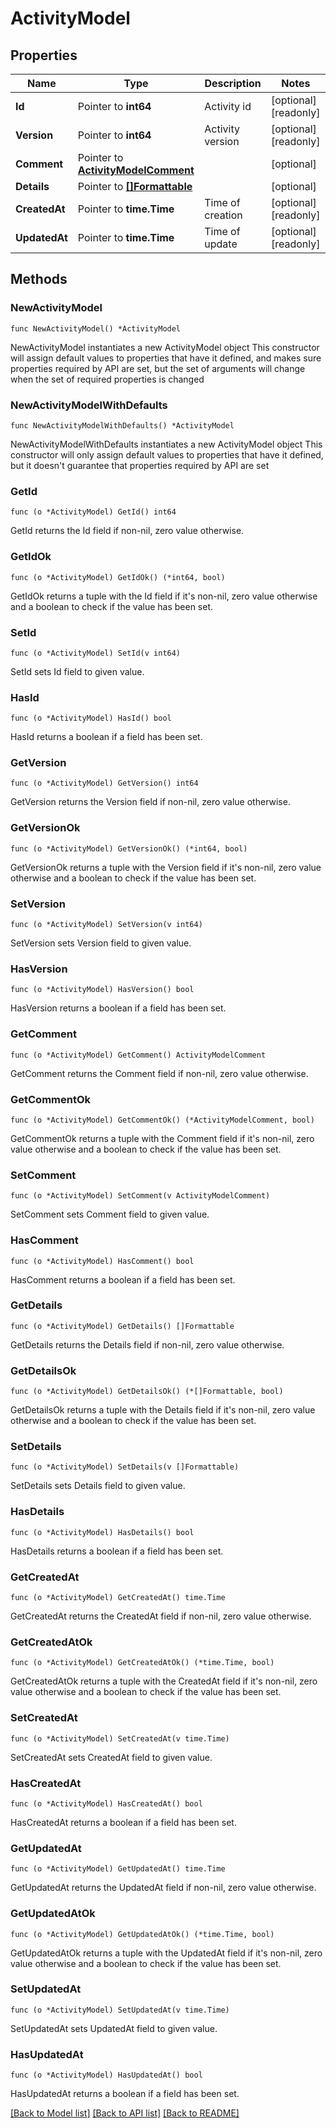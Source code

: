 # ActivityModel

## Properties

Name | Type | Description | Notes
------------ | ------------- | ------------- | -------------
**Id** | Pointer to **int64** | Activity id | [optional] [readonly] 
**Version** | Pointer to **int64** | Activity version | [optional] [readonly] 
**Comment** | Pointer to [**ActivityModelComment**](ActivityModelComment.md) |  | [optional] 
**Details** | Pointer to [**[]Formattable**](Formattable.md) |  | [optional] 
**CreatedAt** | Pointer to **time.Time** | Time of creation | [optional] [readonly] 
**UpdatedAt** | Pointer to **time.Time** | Time of update | [optional] [readonly] 

## Methods

### NewActivityModel

`func NewActivityModel() *ActivityModel`

NewActivityModel instantiates a new ActivityModel object
This constructor will assign default values to properties that have it defined,
and makes sure properties required by API are set, but the set of arguments
will change when the set of required properties is changed

### NewActivityModelWithDefaults

`func NewActivityModelWithDefaults() *ActivityModel`

NewActivityModelWithDefaults instantiates a new ActivityModel object
This constructor will only assign default values to properties that have it defined,
but it doesn't guarantee that properties required by API are set

### GetId

`func (o *ActivityModel) GetId() int64`

GetId returns the Id field if non-nil, zero value otherwise.

### GetIdOk

`func (o *ActivityModel) GetIdOk() (*int64, bool)`

GetIdOk returns a tuple with the Id field if it's non-nil, zero value otherwise
and a boolean to check if the value has been set.

### SetId

`func (o *ActivityModel) SetId(v int64)`

SetId sets Id field to given value.

### HasId

`func (o *ActivityModel) HasId() bool`

HasId returns a boolean if a field has been set.

### GetVersion

`func (o *ActivityModel) GetVersion() int64`

GetVersion returns the Version field if non-nil, zero value otherwise.

### GetVersionOk

`func (o *ActivityModel) GetVersionOk() (*int64, bool)`

GetVersionOk returns a tuple with the Version field if it's non-nil, zero value otherwise
and a boolean to check if the value has been set.

### SetVersion

`func (o *ActivityModel) SetVersion(v int64)`

SetVersion sets Version field to given value.

### HasVersion

`func (o *ActivityModel) HasVersion() bool`

HasVersion returns a boolean if a field has been set.

### GetComment

`func (o *ActivityModel) GetComment() ActivityModelComment`

GetComment returns the Comment field if non-nil, zero value otherwise.

### GetCommentOk

`func (o *ActivityModel) GetCommentOk() (*ActivityModelComment, bool)`

GetCommentOk returns a tuple with the Comment field if it's non-nil, zero value otherwise
and a boolean to check if the value has been set.

### SetComment

`func (o *ActivityModel) SetComment(v ActivityModelComment)`

SetComment sets Comment field to given value.

### HasComment

`func (o *ActivityModel) HasComment() bool`

HasComment returns a boolean if a field has been set.

### GetDetails

`func (o *ActivityModel) GetDetails() []Formattable`

GetDetails returns the Details field if non-nil, zero value otherwise.

### GetDetailsOk

`func (o *ActivityModel) GetDetailsOk() (*[]Formattable, bool)`

GetDetailsOk returns a tuple with the Details field if it's non-nil, zero value otherwise
and a boolean to check if the value has been set.

### SetDetails

`func (o *ActivityModel) SetDetails(v []Formattable)`

SetDetails sets Details field to given value.

### HasDetails

`func (o *ActivityModel) HasDetails() bool`

HasDetails returns a boolean if a field has been set.

### GetCreatedAt

`func (o *ActivityModel) GetCreatedAt() time.Time`

GetCreatedAt returns the CreatedAt field if non-nil, zero value otherwise.

### GetCreatedAtOk

`func (o *ActivityModel) GetCreatedAtOk() (*time.Time, bool)`

GetCreatedAtOk returns a tuple with the CreatedAt field if it's non-nil, zero value otherwise
and a boolean to check if the value has been set.

### SetCreatedAt

`func (o *ActivityModel) SetCreatedAt(v time.Time)`

SetCreatedAt sets CreatedAt field to given value.

### HasCreatedAt

`func (o *ActivityModel) HasCreatedAt() bool`

HasCreatedAt returns a boolean if a field has been set.

### GetUpdatedAt

`func (o *ActivityModel) GetUpdatedAt() time.Time`

GetUpdatedAt returns the UpdatedAt field if non-nil, zero value otherwise.

### GetUpdatedAtOk

`func (o *ActivityModel) GetUpdatedAtOk() (*time.Time, bool)`

GetUpdatedAtOk returns a tuple with the UpdatedAt field if it's non-nil, zero value otherwise
and a boolean to check if the value has been set.

### SetUpdatedAt

`func (o *ActivityModel) SetUpdatedAt(v time.Time)`

SetUpdatedAt sets UpdatedAt field to given value.

### HasUpdatedAt

`func (o *ActivityModel) HasUpdatedAt() bool`

HasUpdatedAt returns a boolean if a field has been set.


[[Back to Model list]](../README.md#documentation-for-models) [[Back to API list]](../README.md#documentation-for-api-endpoints) [[Back to README]](../README.md)


